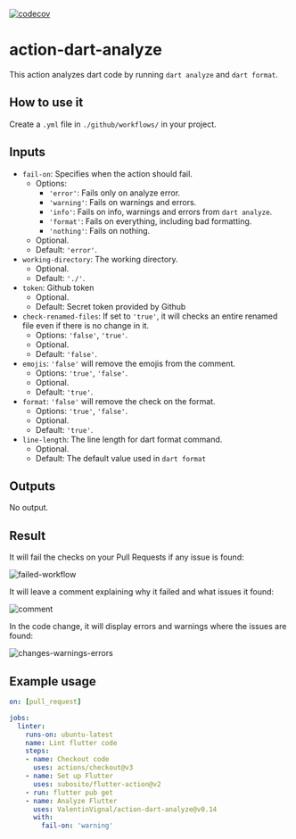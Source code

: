 [![codecov](https://codecov.io/gh/ValentinVignal/action-dart-analyze/branch/main/graph/badge.svg?token=XESGUDU3E6)](https://codecov.io/gh/ValentinVignal/action-dart-analyze)

# action-dart-analyze

This action analyzes dart code by running `dart analyze` and `dart format`.

## How to use it

Create a `.yml` file in `./github/workflows/` in your project.

## Inputs

- `fail-on`: Specifies when the action should fail.
  - Options:
    - `'error'`: Fails only on analyze error.
    - `'warning'`: Fails on warnings and errors.
    - `'info'`: Fails on info, warnings and errors from `dart analyze`.
    - `'format'`: Fails on everything, including bad formatting.
    - `'nothing'`: Fails on nothing.
  - Optional.
  - Default: `'error'`.
- `working-directory`: The working directory.
  - Optional.
  - Default: `'./'`.
- `token`: Github token
  - Optional.
  - Default: Secret token provided by Github
- `check-renamed-files`: If set to `'true'`, it will checks an entire renamed file even if there is no change in it.
  - Options: `'false'`, `'true'`.
  - Optional.
  - Default: `'false'`.
- `emojis`: `'false'` will remove the emojis from the comment.
  - Options: `'true'`, `'false'`.
  - Optional.
  - Default: `'true'`.
- `format`: `'false'` will remove the check on the format.
  - Options: `'true'`, `'false'`.
  - Optional.
  - Default: `'true'`.
- `line-length`: The line length for dart format command.
  - Optional.
  - Default: The default value used in `dart format`

## Outputs

No output.

## Result

It will fail the checks on your Pull Requests if any issue is found: 

![failed-workflow](https://github.com/ValentinVignal/action-dart-analyze/blob/main/doc/images/failed-workflow.png)

It will leave a comment explaining why it failed and what issues it found:

![comment](https://github.com/ValentinVignal/action-dart-analyze/blob/main/doc/images/comment.png)


In the code change, it will display errors and warnings where the issues are found:

![changes-warnings-errors](https://github.com/ValentinVignal/action-dart-analyze/blob/main/doc/images/changes-warnings-errors.png)




## Example usage

```yml
on: [pull_request]

jobs:
  linter:
    runs-on: ubuntu-latest
    name: Lint flutter code
    steps:
    - name: Checkout code
      uses: actions/checkout@v3
    - name: Set up Flutter
      uses: subosito/flutter-action@v2
    - run: flutter pub get
    - name: Analyze Flutter
      uses: ValentinVignal/action-dart-analyze@v0.14
      with:
        fail-on: 'warning'
```
